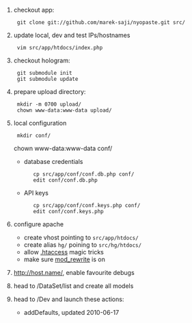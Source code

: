 
1. checkout app:

        git clone git://github.com/marek-saji/nyopaste.git src/

2. update local, dev and test IPs/hostnames

        vim src/app/htdocs/index.php

3. checkout hologram:

        git submodule init
        git submodule update

4. prepare upload directory:

        mkdir -m 0700 upload/
        chown www-data:www-data upload/

5. local configuration
   
        mkdir conf/
	chown www-data:www-data conf/

   - database credentials

            cp src/app/conf/conf.db.php conf/
            edit conf/conf.db.php

   - API keys

            cp src/app/conf/conf.keys.php conf/
            edit conf/conf.keys.php

6. configure apache

   - create vhost pointing to `src/app/htdocs/`
   - create alias `hg/` poining to `src/hg/htdocs/`
   - allow [.htaccess][] magic tricks
   - make sure [mod_rewrite][] is on

7. http://host.name/, enable favourite debugs

8. head to /DataSet/list and create all models

9. head to /Dev and launch these actions:
   - addDefaults, updated 2010-06-17

[.htaccess]:             http://httpd.apache.org/docs/current/howto/htaccess.html
[mod_rewrite]:           http://httpd.apache.org/docs/current/mod/mod_rewrite.html

